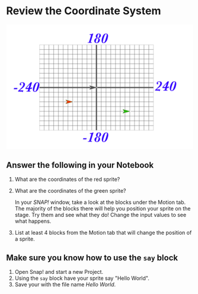 # Review the Coordinate System

![x-y grid](images/x_y_grid.png)

## Answer the following in your Notebook

1. What are the coordinates of the red sprite?

2. What are the coordinates of the green sprite?

    In your _SNAP!_ window, take a look at the blocks under the Motion tab. The majority of the blocks there will help you position your sprite on the stage. Try them and see what they do! Change the input values to see what happens.

3. List at least 4 blocks from the Motion tab that will change the position of a sprite.

## Make sure you know how to use the `say` block

1. Open Snap! and start a new Project.
2. Using the `say` block have your sprite say "Hello World".
3. Save your with the file name _Hello World_.
